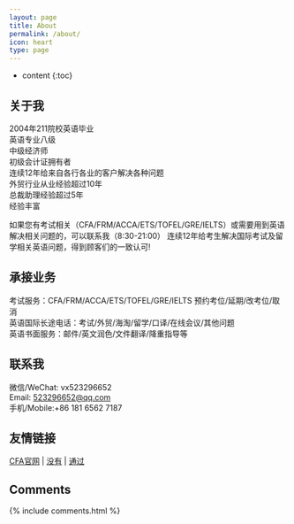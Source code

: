 ```yaml
---
layout: page
title: About
permalink: /about/
icon: heart
type: page
---
```


* content
{:toc}

## 关于我

2004年211院校英语毕业  
英语专业八级  
中级经济师  
初级会计证拥有者  
连续12年给来自各行各业的客户解决各种问题  
外贸行业从业经验超过10年  
总裁助理经验超过5年  
经验丰富  

如果您有考试相关（CFA/FRM/ACCA/ETS/TOFEL/GRE/IELTS）或需要用到英语解决相关问题的，可以联系我（8:30-21:00）
连续12年给考生解决国际考试及留学相关英语问题，得到顾客们的一致认可!


## 承接业务

考试服务：CFA/FRM/ACCA/ETS/TOFEL/GRE/IELTS 预约考位/延期/改考位/取消  
英语国际长途电话：考试/外贸/海淘/留学/口译/在线会议/其他问题  
英语书面服务：邮件/英文润色/文件翻译/降重指导等  


## 联系我

微信/WeChat: vx523296652  
Email: 523296652@qq.com  
手机/Mobile:+86 181 6562 7187  

## 友情链接

[CFA官网](https://www.cfainstitute.org/) \| [没有](https://#/) \| [通过](https://www.google.com/) 

## Comments

{% include comments.html %}
